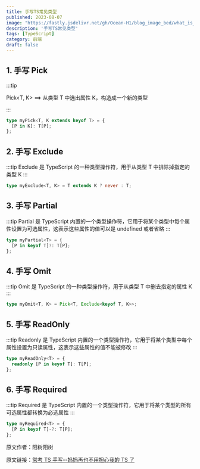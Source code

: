 ```yaml
---
title: 手写TS常见类型
published: 2023-08-07
image: "https://fastly.jsdelivr.net/gh/Ocean-H1/blog_image_bed/what_is_ts.png"
description: '手写TS常见类型'
tags: [TypeScript]
category: 前端
draft: false
---
```


## 1. 手写 Pick

:::tip

Pick<T, K> ==> 从类型 T 中选出属性 K，构造成一个新的类型

:::

```typescript
type myPick<T, K extends keyof T> = {
  [P in K]: T[P];
};
```

## 2. 手写 Exclude

:::tip
Exclude 是 TypeScript 的一种类型操作符，用于从类型 T 中排除掉指定的类型 K
:::

```typescript
type myExclude<T, K> = T extends K ? never : T;
```

## 3. 手写 Partial

:::tip
Partial 是 TypeScript 内置的一个类型操作符，它用于将某个类型中每个属性设置为可选属性，这表示这些属性的值可以是 undefined 或者省略
:::

```typescript
type myPartial<T> = {
  [P in keyof T]?: T[P];
};
```

## 4. 手写 Omit

:::tip
Omit 是 TypeScript 的一种类型操作符，用于从类型 T 中删去指定的属性 K
:::

```typescript
type myOmit<T, K> = Pick<T, Exclude<keyof T, K>>;
```

## 5. 手写 ReadOnly

:::tip
Readonly 是 TypeScript 内置的一个类型操作符，它用于将某个类型中每个属性设置为只读属性，这表示这些属性的值不能被修改
:::

```typescript
type myReadOnly<T> = {
  readonly [P in keyof T]: T[P];
};
```

## 6. 手写 Required

:::tip
Required 是 TypeScript 内置的一个类型操作符，它用于将某个类型的所有可选属性都转换为必选属性
:::

```typescript
type myRequired<T> = {
  [P in keyof T]-?: T[P];
};
```

原文作者：阳树阳树

原文链接：[常考 TS 手写--妈妈再也不用担心我的 TS 了](https://juejin.cn/post/7239296984984862781)
